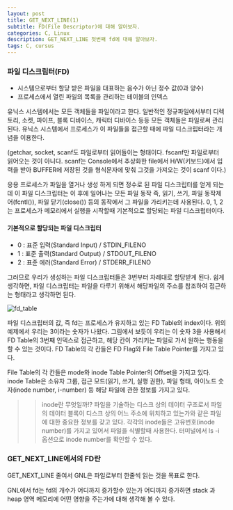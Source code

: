 ```yaml
---
layout: post
title: GET_NEXT_LINE(1)
subtitle: FD(File Descriptor)에 대해 알아보자.
categories: C, Linux
description: GET_NEXT_LINE 첫번째 fd에 대해 알아보자.
tags: C, cursus
---
```


### 파일 디스크립터(FD)
* 시스템으로부터 할당 받은 파일을 대표하는 음수가 아닌 정수 값(0과 양수)
* 프로세스에서 열린 파일의 목록을 관리하는 테이블의 인덱스

유닉스 시스템에서는 모든 객체들을 파일이라고 한다. 일반적인 정규파일에서부터 디렉토리, 소켓, 파이프, 블록 디바이스, 캐릭터 디바이스 등등 모든 객체들은 파일로써 관리된다. 유닉스 시스템에서 프로세스가 이 파일들을 접근할 때에 파일 디스크립터라는 개념을 이용한다.

(getchar, socket, scanf도 파일로부터 읽어들이는 형태이다. fscanf만 파일로부터 읽어오는 것이 아니다. scanf는 Console에서 추상화한 file에서 H/W(키보드)에서 입력을 받아 BUFFER에 저장된 것을 형식문자에 맞춰 그것을 가져오는 것이 scanf 이다.)

응용 프로세스가 파일을 열거나 생성 하게 되면 정수로 된 파일 디스크립터를 얻게 되는데 이 파일 디스크립터는 이 후에 일어나는 모든 파일 동작 즉, 읽기, 쓰기, 파일 동작제어(fcntl()), 파일 닫기(close()) 등의 동작에서 그 파일을 가리키는데 사용된다. 0, 1, 2는 프로세스가 메모리에서 실행을 시작할때 기본적으로 할당되는 파일 디스크럽터이다.

#### 기본적으로 할당되는 파일 디스크립터
* 0 : 표준 입력(Standard Input) / STDIN_FILENO
* 1 : 표준 출력(Standard Output) / STDOUT_FILENO
* 2 : 표준 에러(Standard Error) / STDERR_FILENO

그러므로 우리가 생성하는 파일 디스크립터들은 3번부터 차례대로 할당받게 된다.
쉽게 생각하면, 파일 디스크립터는 파일을 다루기 위해서 해당파일의 주소를 참조하여 접근하는 형태라고 생각하면 된다.

![fd_table](https://oopy.lazyrockets.com/api/v2/notion/image?src=https%3A%2F%2Fs3-us-west-2.amazonaws.com%2Fsecure.notion-static.com%2F17c669b2-358d-42ed-bccc-f5f3492ebec8%2FUntitled.png&blockId=ac1641d4-620e-4ad0-b19f-78cb5bcce0b6)

파일 디스크립터의 값, 즉 fd는 프로세스가 유지하고 있는 FD Table의 index이다. 위의 예제에서 우리는 3이라는 숫자가 나왔다. 그림에서 보듯이 우리는 이 숫자 3을 사용해서 FD Table의 3번째 인덱스로 접근하고, 해당 칸이 가리키는 파일로 가서 원하는 행동을 할 수 있는 것이다. FD Table의 각 칸들은 FD Flag와 File Table Pointer를 가지고 있다. 

File Table의 각 칸들은 mode와 inode Table Pointer의 Offset을 가지고 있다. inode Table은 소유자 그룹, 접근 모드(읽기, 쓰기, 실행 권한), 파일 형태, 아이노드 숫자(inode number, i-number) 등 해당 파일에 관한 정보를 가지고 있다.

>>inode란 무엇일까!? 파일을 기술하는 디스크 상의 데이터 구조로서 파일의 데이터 블록이 디스크 상의 어느 주소에 위치하고 있는가와 같은 파일에 대한 중요한 정보를 갖고 있다. 각각의 inode들은 고유번호(inode number)를 가지고 있어서 파일을 식별할때 사용한다.
터미널에서 ls -i 옵션으로 inode number를 확인할 수 있다.

### GET_NEXT_LINE에서의 FD란

GET_NEXT_LINE 줄여서 GNL은 파일로부터 한줄씩 읽는 것을 목표로 한다.

GNL에서 fd는 fd의 개수가 어디까지 증가할수 있는가 어디까지 증가하면 stack 과 heap 영역 메모리에 어떤 영향을 주는가에 대해 생각해 볼 수 있다.

